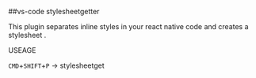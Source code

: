 ##vs-code stylesheetgetter

This plugin separates inline styles in your react native code and creates a stylesheet .

USEAGE

`CMD`+`SHIFT`+`P` -> stylesheetget
